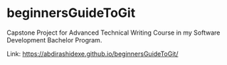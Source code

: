 # beginnersGuideToGit
Capstone Project for Advanced Technical Writing Course in my Software Development Bachelor Program.

Link: https://abdirashidexe.github.io/beginnersGuideToGit/
